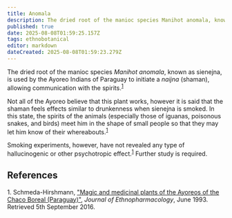 ```yaml
---
title: Anomala
description: The dried root of the manioc species Manihot anomala, known as sienejna, is used by the Ayoreo Indians of Paraguay to initiate a naijna (shaman), allowing...
published: true
date: 2025-08-08T01:59:25.157Z
tags: ethnobotanical
editor: markdown
dateCreated: 2025-08-08T01:59:23.279Z
---
```


The dried root of the manioc species *Manihot anomala*, known as sienejna, is used by the Ayoreo Indians of Paraguay to initiate a *naijna* (shaman), allowing communication with the spirits.<sup>[1](#ref-schmeda-hirschmann)</sup>

Not all of the Ayoreo believe that this plant works, however it is said that the shaman feels effects similar to drunkenness when sienejna is smoked. In this state, the spirits of the animals (especially those of iguanas, poisonous snakes, and birds) meet him in the shape of small people so that they may let him know of their whereabouts.<sup>[1](#ref-schmeda-hirschmann)</sup>

Smoking experiments, however, have not revealed any type of hallucinogenic or other psychotropic effect.<sup>[1](#ref-schmeda-hirschmann)</sup> Further study is required.

## References

<span id="ref-schmeda-hirschmann">1.</span> Schmeda-Hirshmann, ["Magic and medicinal plants of the Ayoreos of the Chaco Boreal (Paraguay)"](http://www.sciencedirect.com/science/article/pii/037887419390025Z), *Journal of Ethnopharmacology*, June 1993. Retrieved 5th September 2016.